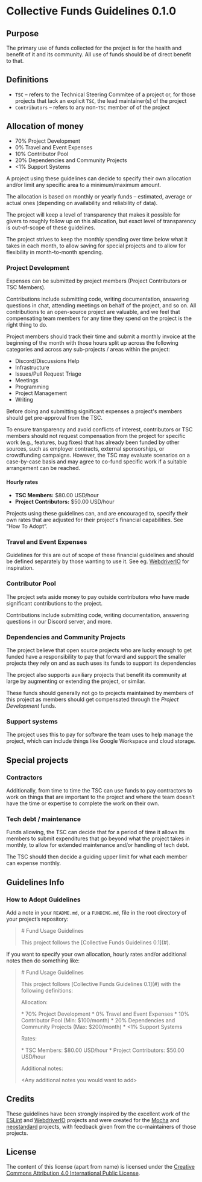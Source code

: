 # Collective Funds Guidelines 0.1.0

## Purpose

The primary use of funds collected for the project is for the health and benefit of it and its community. All use of funds should be of direct benefit to that.

## Definitions

* `TSC` – refers to the Technical Steering Commitee of a project or, for those projects that lack an explicit `TSC`, the lead maintainer(s) of the project
* `Contributors` – refers to any non-`TSC` member of of the project

## Allocation of money

* 70% Project Development
* 0% Travel and Event Expenses
* 10% Contributor Pool
* 20% Dependencies and Community Projects
* \<1% Support Systems

A project using these guidelines can decide to specify their own allocation and/or limit any specific area to a minimum/maximum amount.

The allocation is based on monthly or yearly funds – estimated, average or actual ones (depending on availability and reliability of data).

The project will keep a level of transparency that makes it possible for givers to roughly follow up on this allocation, but exact level of transparency is out-of-scope of these guidelines.

The project strives to keep the monthly spending over time below what it takes in each month, to allow saving for special projects and to allow for flexibility in month-to-month spending.

### Project Development

Expenses can be submitted by project members (Project Contributors or TSC Members).

Contributions include submitting code, writing documentation, answering questions in chat, attending meetings on behalf of the project, and so on. All contributions to an open-source project are valuable, and we feel that compensating team members for any time they spend on the project is the right thing to do.

Project members should track their time and submit a monthly invoice at the beginning of the month with those hours split up across the following categories and across any sub-projects / areas within the project:

* Discord/Discussions Help
* Infrastructure
* Issues/Pull Request Triage
* Meetings
* Programming
* Project Management
* Writing

Before doing and submitting significant expenses a project's members should get pre-approval from the TSC.

To ensure transparency and avoid conflicts of interest, contributors or TSC members should not request compensation from the project for specific work (e.g., features, bug fixes) that has already been funded by other sources, such as employer contracts, external sponsorships, or crowdfunding campaigns. However, the TSC may evaluate scenarios on a case-by-case basis and may agree to co-fund specific work if a suitable arrangement can be reached.

#### Hourly rates

* **TSC Members:** $80.00 USD/hour
* **Project Contributors:** $50.00 USD/hour

Projects using these guidelines can, and are encouraged to, specify their own rates that are adjusted for their project's financial capabilities. See “How To Adopt”.

### Travel and Event Expenses

Guidelines for this are out of scope of these financial guidelines and should be defined separately by those wanting to use it. See eg. [WebdriverIO](https://github.com/webdriverio/webdriverio/blob/main/GOVERNANCE.md\#travel-and-event-expenses) for inspiration.

### Contributor Pool

The project sets aside money to pay outside contributors who have made significant contributions to the project.

Contributions include submitting code, writing documentation, answering questions in our Discord server, and more.

### Dependencies and Community Projects

The project believe that open source projects who are lucky enough to get funded have a responsibility to pay that forward and support the smaller projects they rely on and as such uses its funds to support its dependencies

The project also supports auxiliary projects that benefit its community at large by augmenting or extending the project, or similar.

These funds should generally not go to projects maintained by members of this project as members should get compensated through the *Project Development* funds.

### Support systems

The project uses this to pay for software the team uses to help manage the project, which can include things like Google Workspace and cloud storage.

## Special projects

### Contractors

Additionally, from time to time the TSC can use funds to pay contractors to work on things that are important to the project and where the team doesn’t have the time or expertise to complete the work on their own.

### Tech debt / maintenance

Funds allowing, the TSC can decide that for a period of time it allows its members to submit expenditures that go beyond what the project takes in monthly, to allow for extended maintenance and/or handling of tech debt.

The TSC should then decide a guiding upper limit for what each member can expense monthly.

## Guidelines Info

### How to Adopt Guidelines

Add a note in your `README.md`, or a `FUNDING.md`, file in the root directory of your project’s repository:

> \# Fund Usage Guidelines
>
> This project follows the \[Collective Funds Guidelines 0.1\](\#).

If you want to specify your own allocation, hourly rates and/or additional notes then do something like:

> \# Fund Usage Guidelines
>
> This project follows \[Collective Funds Guidelines 0.1\](\#) with the following definitions:
>
> Allocation:
>
> \* 70% Project Development
> \* 0% Travel and Event Expenses
> \* 10% Contributor Pool (Min: $100/month)
> \* 20% Dependencies and Community Projects (Max: $200/month)
> \* \<1% Support Systems
>
> Rates:
>
> \* TSC Members: $80.00 USD/hour
> \* Project Contributors: $50.00 USD/hour
>
> Additional notes:
>
> \<Any additional notes you would want to add\>

## Credits

These guidelines have been strongly inspired by the excellent work of the [ESLint](https://eslint.org/donate/) and [WebdriverIO](https://github.com/webdriverio/webdriverio/blob/main/GOVERNANCE.md\#sponsoring-and-donations) projects and were created for the [Mocha](https://github.com/mochajs/mocha) and [neostandard](https://github.com/neostandard/neostandard) projects, with feedback given from the co-maintainers of those projects.

## License

The content of this license (apart from name) is licensed under the [Creative Commons Attribution 4.0 International Public License](https://creativecommons.org/licenses/by/4.0/).
